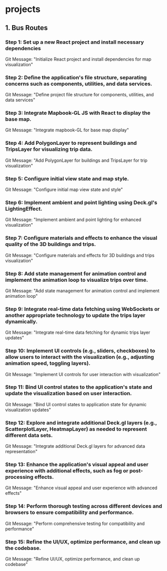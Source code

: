 # projects
## 1. Bus Routes
### Step 1: Set up a new React project and install necessary dependencies

Git Message: "Initialize React project and install dependencies for map visualization"

### Step 2: Define the application's file structure, separating concerns such as components, utilities, and data services.

Git Message: "Define project file structure for components, utilities, and data services"

### Step 3: Integrate Mapbook-GL JS with React to display the base map.

Git Message: "Integrate mapbook-GL for base map display"

### Step 4: Add PolygonLayer to represent buildings and TripsLayer for visualizing trip data.

Git Message: "Add PolygonLayer for buildings and TripsLayer for trip visualization"

### Step 5: Configure initial view state and map style.

Git Message: "Configure initial map view state and style"

### Step 6: Implement ambient and point lighting using Deck.gl's LightingEffect.

Git Message: "Implement ambient and point lighting for enhanced visualization"

### Step 7: Configure materials and effects to enhance the visual quality of the 3D buildings and trips.

Git Message: "Configure materials and effects for 3D buildings and trips visualization"

### Step 8: Add state management for animation control and implement the animation loop to visualize trips over time.

Git Message: "Add state management for animation control and implement animation loop"

### Step 9: Integrate real-time data fetching using WebSockets or another appropriate technology to update the trips layer dynamically.

Git Message: "Integrate real-time data fetching for dynamic trips layer updates"

### Step 10: Implement UI controls (e.g., sliders, checkboxes) to allow users to interact with the visualization (e.g., adjusting animation speed, toggling layers).

Git Message: "Implement UI controls for user interaction with visualization"

### Step 11: Bind UI control states to the application's state and update the visualization based on user interaction.

Git Message: "Bind UI control states to application state for dynamic visualization updates"

### Step 12: Explore and integrate additional Deck.gl layers (e.g., ScatterplotLayer, HeatmapLayer) as needed to represent different data sets.

Git Message: "Integrate additional Deck.gl layers for advanced data representation"

### Step 13: Enhance the application's visual appeal and user experience with additional effects, such as fog or post-processing effects.

Git Message: "Enhance visual appeal and user experience with advanced effects"

### Step 14: Perform thorough testing across different devices and browsers to ensure compatibility and performance.

Git Message: "Perform comprehensive testing for compatibility and performance"

### Step 15: Refine the UI/UX, optimize performance, and clean up the codebase.

Git Message: "Refine UI/UX, optimize performance, and clean up codebase"